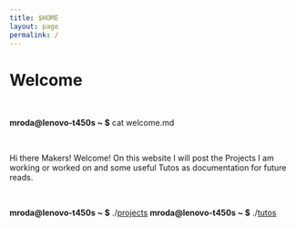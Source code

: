 ```yaml
---
title: $HOME
layout: page
permalink: /
---
```


# Welcome
<p>&nbsp;</p>

**mroda@lenovo-t450s ~ $** cat welcome.md

<p>&nbsp;</p>
Hi there Makers! Welcome!
On this website I will post the Projects I am working or worked on and some useful Tutos as documentation for future reads.
<p>&nbsp;</p>

**mroda@lenovo-t450s ~ $** ./[projects](/projects)
**mroda@lenovo-t450s ~ $** ./[tutos](/tutos)
